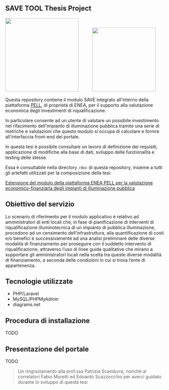 ## SAVE TOOL Thesis Project

<img src="https://github.com/fabiomor/save-module-2.0/assets/39970186/962695d5-abe1-479e-a27b-954fb2808444" width="230"> &nbsp; &nbsp; &nbsp; &nbsp; &nbsp; <img src="https://github.com/fabiomor/save-module-2.0/assets/39970186/6bcb3657-f996-4a7e-8093-7608093e60ce" width="200">

Questa repository contiene il modulo SAVE integrato all'interno della piattaforma [PELL](https://www.pell.enea.it/), di proprietà di ENEA, per il supporto alla valutazione economica degli investimenti di riqualificazione.

In particolare consente ad un utente di valutare un possibile investimento nel rifacimento dell'impianto di illuminazione pubblica tramite una serie di metriche e valutazioni che questo modulo si occupa di calcolare e fornire all'interfaccia front-end del portale.

In questa tesi è possibile consultare un lavoro di definizione dei requisiti, applicazione di modifiche alla base di dati, sviluppo delle funzionalità e testing delle stesse.

Essa è consultabile nella directory `/doc` di questa repository, insieme a tutti gli artefatti utilizzati per la composizione della tesi:

[Estensione del modulo della piattaforma ENEA PELL per la valutazione economico-finanziaria degli impianti di illuminazione pubblica](https://github.com/fabiomor/save-module-2.0/blob/main/doc/Tesi%20ENEA%20SAVE%20greco%20gamba%202023.pdf)
## Obiettivo del servizio

Lo scenario di riferimento per il modulo applicativo è relativo ad amministratori di enti locali che, in fase di pianificazione di interventi di riqualificazione illuminotecnica di un impianto di pubblica illuminazione, procedono ad un censimento dell’infrastruttura, alla quantificazione di costi e/o benefici e successivamente ad una analisi preliminare delle diverse modalità di finanziamento per proseguire con il suddetto intervento di riqualificazione, attraverso l’uso di linee guida qualitative che mirano a supportare gli amministratori locali nella scelta tra queste diverse modalità di finanziamento, a seconda delle condizioni in cui si trova l’ente di appartenenza.

## Tecnologie utilizzate

* PHP/Laravel 
* MySQL/PHPMyAdmin 
* diagrams.net

## Procedura di installazione

TODO

## Presentazione del portale

TODO


 > Un ringraziamento alla prof.ssa Patrizia Scandurra, nonchè ai correlatori Fabio Moretti ed Edoardo Scazzocchio per averci guidato durante lo sviluppo di questa tesi


